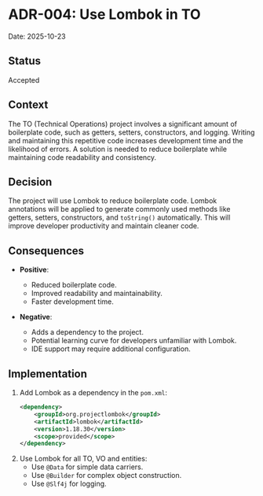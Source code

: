 # ADR-004: Use Lombok in TO

Date: 2025-10-23

## Status

Accepted

## Context

The TO (Technical Operations) project involves a significant amount of boilerplate code, such as
getters, setters, constructors, and logging. Writing and maintaining this repetitive code increases
development time and the likelihood of errors. A solution is needed to reduce boilerplate while
maintaining code readability and consistency.

## Decision

The project will use Lombok to reduce boilerplate code. Lombok annotations will be applied to
generate commonly used methods like getters, setters, constructors, and `toString()` automatically.
This will improve developer productivity and maintain cleaner code.

## Consequences

- **Positive**:
    - Reduced boilerplate code.
    - Improved readability and maintainability.
    - Faster development time.

- **Negative**:
    - Adds a dependency to the project.
    - Potential learning curve for developers unfamiliar with Lombok.
    - IDE support may require additional configuration.

## Implementation

1. Add Lombok as a dependency in the `pom.xml`:
   ```xml
   <dependency>
       <groupId>org.projectlombok</groupId>
       <artifactId>lombok</artifactId>
       <version>1.18.30</version>
       <scope>provided</scope>
   </dependency>
   

2. Use Lombok for all TO, VO and entities:
   - Use `@Data` for simple data carriers.
   - Use `@Builder` for complex object construction.
   - Use `@Slf4j` for logging.
